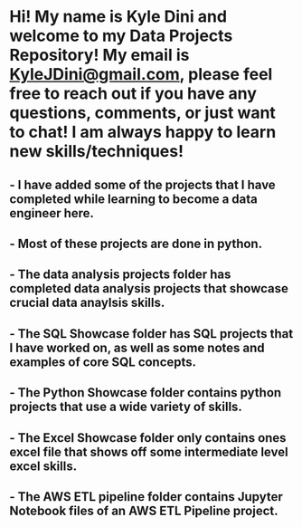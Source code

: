 # Hi! My name is Kyle Dini and welcome to my Data Projects Repository! My email is KyleJDini@gmail.com, please feel free to reach out if you have any questions, comments, or just want to chat! I am always happy to learn new skills/techniques!
## - I have added some of the projects that I have completed while learning to become a data engineer here.
## - Most of these projects are done in python.
## - The data analysis projects folder has completed data analysis projects that showcase crucial data anaylsis skills.
## - The SQL Showcase folder has SQL projects that I have worked on, as well as some notes and examples of core SQL concepts.
## - The Python Showcase folder contains python projects that use a wide variety of skills.
## - The Excel Showcase folder only contains ones excel file that shows off some intermediate level excel skills.
## - The AWS ETL pipeline folder contains Jupyter Notebook files of an AWS ETL Pipeline project.
